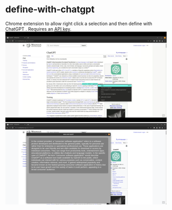 # define-with-chatgpt
Chrome extension to allow right click a selection and then define with ChatGPT . 
Requires an [API key]([URL](https://platform.openai.com/api-keys)).
![Menu](assets/menu.png)
![Popup](assets/popup.png)
